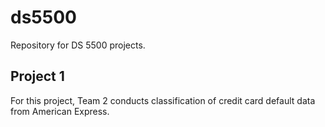 # ds5500
Repository for DS 5500 projects.

## Project 1

For this project, Team 2 conducts classification of credit card default data from American Express.
